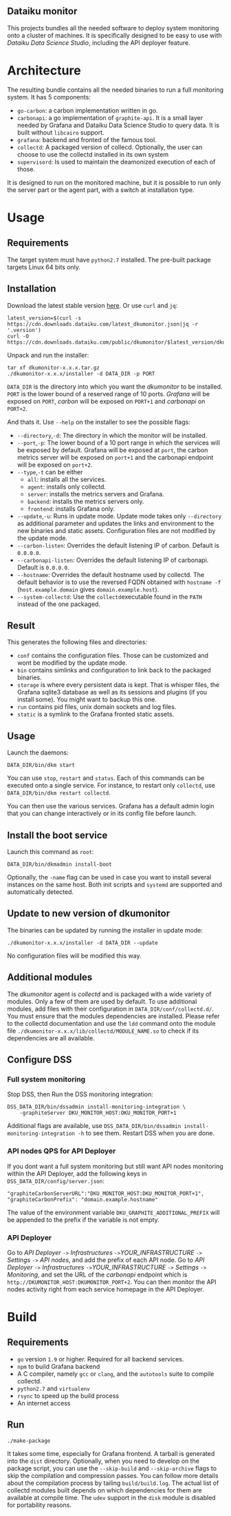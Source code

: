 Dataiku monitor
------------------

This projects bundles all the needed software to deploy system monitoring onto a cluster of machines. It is specifically designed to be easy to use with *Dataiku Data Science Studio*, including the API deployer feature.

# Architecture

The resulting bundle contains all the needed binaries to run a full monitoring system. It has 5 components:

- `go-carbon`: a carbon implementation written in go. 
- `carbonapi`: a go implementation of `graphite-api`. It is a small layer needed by Grafana and Dataiku Data Science Studio to query data. It is built without `libcairo` support.
- `grafana`: backend and fronted of the famous tool.
- `collectd`: A packaged version of collecd. Optionally, the user can choose to use the collectd installed in its own system
- `supervisord`: Is used to maintain the deamonized execution of each of those.

It is designed to run on the monitored machine, but it is possible to run only the server part or the agent part, with a switch at installation type.

# Usage

## Requirements

The target system must have `python2.7` installed. The pre-built package targets Linux 64 bits only.

## Installation

Download the latest stable version [here](https://cdn.downloads.dataiku.com/public/dkumonitor/download_latest.html). Or use `curl` and `jq`:

```
latest_version=$(curl -s https://cdn.downloads.dataiku.com/latest_dkumonitor.json|jq -r '.version')
curl -O https://cdn.downloads.dataiku.com/public/dkumonitor/$latest_version/dkumonitor-$latest_version.tar.gz
```

Unpack and run the installer:

```
tar xf dkumonitor-x.x.x.tar.gz
./dkumonitor-x.x.x/installer -d DATA_DIR -p PORT 
```

`DATA_DIR` is the directory into which you want the *dkumonitor* to be installed. `PORT` is the lower bound of a reserved range of 10 ports. *Grafana* will be exposed on `PORT`, *carbon* will be exposed on `PORT+1` and *carbonapi* on `PORT+2`.

And thats it. Use `--help` on the installer to see the possible flags:

- `--directory`,`-d`: The directory in which the monitor will be installed.
- `--port`,`-p`: The lower bound of a 10 port range in which the services will be exposed by default. Grafana will be exposed at `port`, the carbon metrics server will be exposed on `port+1` and the carbonapi endpoint will be exposed on `port+2`.
- `--type`,`-t` can be either
    - `all`: installs all the services.
    - `agent`: installs only collectd.
    - `server`: installs the metrics servers and Grafana.
    - `backend`: installs the metrics servers only.
    - `frontend`: installs Grafana only.
- `--update`,`-u`: Runs in update mode. Update mode takes only `--directory` as additional parameter and updates the links and environment to the new binaries and static assets. Configuration files are not modified by the update mode.
- `--carbon-listen`: Overrides the default listening IP of carbon. Default is `0.0.0.0`.
- `--carbonapi-listen`: Overrides the default listening IP of carbonapi. Default is `0.0.0.0`.
- `--hostname`: Overrides the default hostname used by collectd. The default behavior is to use the reversed FQDN obtained with `hostname -f` (`host.example.domain` gives `domain.example.host`).
- `--system-collectd`: Use the `collectd`executable found in the `PATH` instead of the one packaged.


## Result

This generates the following files and directories:

- `conf` contains the configuration files. Those can be customized and wont be modified by the update mode.
- `bin` contains simlinks and configuration to link back to the packaged binaries.
- `storage` is where every persistent data is kept. That is whisper files, the Grafana sqlite3 database as well as its sessions and plugins (if you install some). You might want to backup this one.
- `run` contains pid files, unix domain sockets and log files.
- `static` is a symlink to the Grafana fronted static assets.


## Usage

Launch the daemons:

```
DATA_DIR/bin/dkm start
```

You can use `stop`, `restart` and `status`. Each of this commands can be executed onto a single service. For instance, to restart only `collectd`, use `DATA_DIR/bin/dkm restart collectd`.

You can then use the various services. Grafana has a default admin login that you can change interactively or in its config file before launch.

## Install the boot service

Launch this command as `root`:

```
DATA_DIR/bin/dkmadmin install-boot
```

Optionally, the `-name` flag can be used in case you want to install several instances on the same host. Both init scripts and `systemd` are supported and automatically detected.

## Update to new version of dkumonitor

The binaries can be updated by running the installer in update mode:

```
./dkumonitor-x.x.x/installer -d DATA_DIR --update
```

No configuration files will be modified this way.

## Additional modules

The *dkumonitor* agent is *collectd* and is packaged with a wide variety of modules. Only a few of them are used by default. To use additional modules, add files with their configuration in `DATA_DIR/conf/collectd.d/`. You must ensure that the modules dependencies are installed. Please refer to the collectd documentation and use the `ldd` command onto the module file `./dkumonitor-x.x.x/lib/collectd/MODULE_NAME.so` to check if its dependencies are all available.

## Configure DSS

### Full system monitoring

Stop DSS, then Run the DSS monitoring integration:

```
DSS_DATA_DIR/bin/dssadmin install-monitoring-integration \
    -graphiteServer DKU_MONITOR_HOST:DKU_MONITOR_PORT+1
```

Additional flags are available, use `DSS_DATA_DIR/bin/dssadmin install-monitoring-integration -h` to see them. Restart DSS when you are done.

### API nodes QPS for API Deployer 

If you dont want a full system monitoring but still want API nodes monitoring within the API Deployer, add the following keys in `DSS_DATA_DIR/config/server.json`:

```
"graphiteCarbonServerURL":"DKU_MONITOR_HOST:DKU_MONITOR_PORT+1",
"graphiteCarbonPrefix": "domain.example.hostname"
```

The value of the environment variable `DKU_GRAPHITE_ADDITIONAL_PREFIX` will be appended to the prefix if the variable is not empty. 

### API Deployer

Go to *API Deployer* `->` *Infrastructures* `->`*YOUR_INFRASTRUCTURE* `->` *Settings* `->` *API nodes*, and add the prefix of each API node. Go to *API Deployer* `->` *Infrastructures* `->`*YOUR_INFRASTRUCTURE* `->` *Settings* `->` *Monitoring*, and set the URL of the *carbonapi* endpoint which is `http://DKUMONITOR_HOST:DKUMONITOR_PORT+2`. You can then monitor the API nodes activity right from each service homepage in the API Deployer.


# Build

## Requirements

- `go` version `1.9` or higher. Required for all backend services.
- `npm` to build Grafana backend
- A C compiler, namely `gcc` or `clang`, and the `autotools` suite to compile collectd.
- `python2.7` and `virtualenv`
- `rsync` to speed up the build process
- An internet access

## Run

```
./make-package
```

It takes some time, especially for Grafana frontend. A tarball is generated into the `dist` directory.  Optionally, when you need to develop on the package script, you can use the `--skip-build` and `--skip-archive` flags to skip the compilation and compression passes. You can follow more details about the compilation process by tailing `build/build.log`. The actual list of collectd modules built depends on which dependencies for them are available at compile time. The `udev` support in the `disk` module is disabled for portability reasons.
